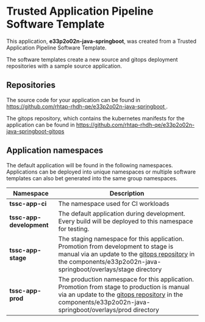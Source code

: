 # Trusted Application Pipeline Software Template

This application, **e33p2o02n-java-springboot**, was created from a Trusted Application Pipeline Software Template.

The software templates create a new source and gitops deployment repositories with a sample source application. 

## Repositories

The source code for your application can be found in [https://github.com/rhtap-rhdh-qe/e33p2o02n-java-springboot ](https://github.com/rhtap-rhdh-qe/e33p2o02n-java-springboot ).
 
The gitops repository, which contains the kubernetes manifests for the application can be found in 
[https://github.com/rhtap-rhdh-qe/e33p2o02n-java-springboot-gitops ](https://github.com/rhtap-rhdh-qe/e33p2o02n-java-springboot-gitops ) 

## Application namespaces 

The default application will be found in the following namespaces. Applications can be deployed into unique namespaces or multiple software templates can also bet generated into the same group namespaces.  

|  Namespace   |  Description   |  
| -------- | -------- |
| **tssc-app-ci** | The namespace used for CI workloads |
| **tssc-app-development** | The default application during development. Every build will be deployed to this namespace for testing. |
| **tssc-app-stage** | The staging namespace for this application. Promotion from development to stage is manual via an update to the [gitops repository](https://github.com/rhtap-rhdh-qe/e33p2o02n-java-springboot-gitops ) in the components/e33p2o02n-java-springboot/overlays/stage directory |
| **tssc-app-prod** | The production namespace for this application. Promotion from stage to production is manual via an update to the [gitops repository](https://github.com/rhtap-rhdh-qe/e33p2o02n-java-springboot-gitops ) in the components/e33p2o02n-java-springboot/overlays/prod directory |